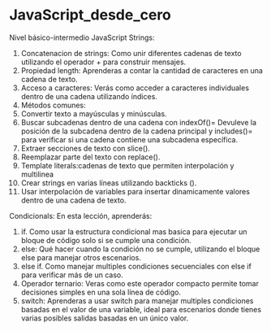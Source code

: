 # JavaScript_desde_cero
 Nivel básico-intermedio JavaScript
Strings:

1. Concatenacion de strings: Como unir diferentes cadenas de texto utilizando el
operador + para construir mensajes.
2. Propiedad length: Aprenderas a contar la cantidad de caracteres en una cadena de
texto.
3. Acceso a caracteres: Verás como acceder a caracteres individuales dentro de una
cadena utilizando índices.
4. Métodos comunes:
1. Convertir texto a mayúsculas y minúsculas.
2. Buscar subcadenas dentro de una cadena con indexOf()= Devuleve la posición de la subcadena dentro de la cadena principal y includes()= para verificar si una cadena contiene una subcadena específica.
3. Extraer secciones de texto con slice().
4. Reemplazar parte del texto con replace().
5. Template literals:cadenas de texto que permiten interpolación y multilinea
1. Crear strings en varias líneas utilizando backticks ().
2. Usar interpolación de variables para insertar dinamicamente valores dentro de
una cadena de texto.

Condicionals:
En esta lección, aprenderás:

1. if. Como usar la estructura condicional mas basica para ejecutar un bloque de
código solo si se cumple una condición.
2. else: Qué hacer cuando la condición no se cumple, utilizando el bloque else para
manejar otros escenarios.
3. else if. Como manejar multiples condiciones secuenciales con else if para verificar
más de un caso.
4. Operador ternario: Veras como este operador compacto permite tomar decisiones
simples en una sola línea de código.
5. switch: Aprenderas a usar switch para manejar multiples condiciones basadas en el
valor de una variable, ideal para escenarios donde tienes varias posibles salidas
basadas en un único valor.











